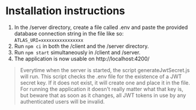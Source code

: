# Installation instructions

1. In the /server directory, create a file called .env and paste the provided database connection string in the file like so: `ATLAS_URI=xxxxxxxxxxxxxxxx`
2. Run `npm ci` in both the /client and the /server directory.
3. Run `npm start` simultaneously in /client and /server.
4. The application is now usable on http://localhost:4200/

> Everytime when the server is started, the script generateJwtSecret.js will run. 
> This script checks the .env file for the existence of a JWT secret key. If it does not exist, it will create one and place it in the file. 
> For running the application it doesn't really matter what that key is, but beware that as soon as it changes,
> all JWT tokens in use by any authenticated users will be invalid.
